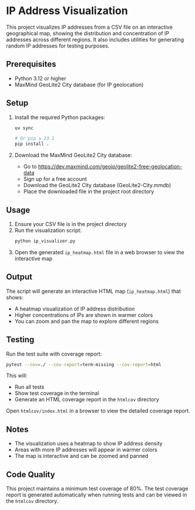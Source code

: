 # IP Address Visualization

This project visualizes IP addresses from a CSV file on an interactive geographical map, showing the distribution and concentration of IP addresses across different regions. It also includes utilities for generating random IP addresses for testing purposes.

## Prerequisites

- Python 3.12 or higher
- MaxMind GeoLite2 City database (for IP geolocation)

## Setup

1. Install the required Python packages:
   ```bash
   uv sync

   # Or pip ≥ 23.1
   pip install .
   ```

2. Download the MaxMind GeoLite2 City database:
   - Go to https://dev.maxmind.com/geoip/geolite2-free-geolocation-data
   - Sign up for a free account
   - Download the GeoLite2 City database (GeoLite2-City.mmdb)
   - Place the downloaded file in the project root directory

## Usage

1. Ensure your CSV file is in the project directory
2. Run the visualization script:
   ```bash
   python ip_visualizer.py
   ```
3. Open the generated `ip_heatmap.html` file in a web browser to view the interactive map

## Output

The script will generate an interactive HTML map (`ip_heatmap.html`) that shows:

- A heatmap visualization of IP address distribution
- Higher concentrations of IPs are shown in warmer colors
- You can zoom and pan the map to explore different regions

## Testing

Run the test suite with coverage report:

```bash
pytest --cov=./ --cov-report=term-missing --cov-report=html
```

This will:
- Run all tests
- Show test coverage in the terminal
- Generate an HTML coverage report in the `htmlcov` directory

Open `htmlcov/index.html` in a browser to view the detailed coverage report.

## Notes

- The visualization uses a heatmap to show IP address density
- Areas with more IP addresses will appear in warmer colors
- The map is interactive and can be zoomed and panned

## Code Quality

This project maintains a minimum test coverage of 80%. The test coverage report is generated automatically when running tests and can be viewed in the `htmlcov` directory.
